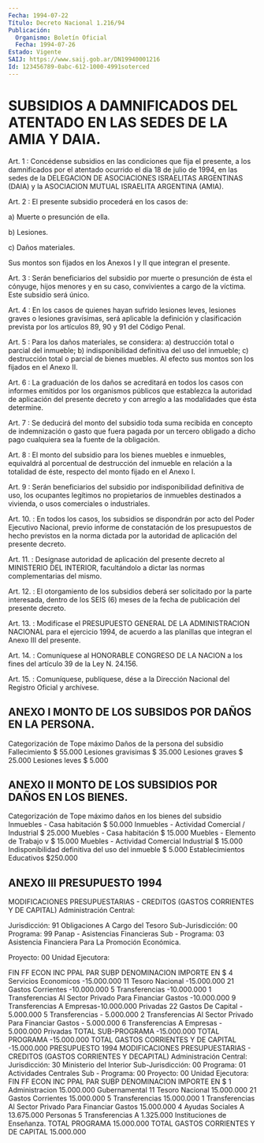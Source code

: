 ```yaml
---
Fecha: 1994-07-22
Título: Decreto Nacional 1.216/94
Publicación:
  Organismo: Boletín Oficial
  Fecha: 1994-07-26
Estado: Vigente
SAIJ: https://www.saij.gob.ar/DN19940001216
Id: 123456789-0abc-612-1000-4991soterced
---
```

# SUBSIDIOS A DAMNIFICADOS DEL ATENTADO EN LAS SEDES DE LA AMIA Y DAIA.

<a id="1"></a>
Art.  1  : Concédense subsidios en las condiciones que fija el presente, a los  damnificados por el atentado ocurrido el día 18 de julio de 1994, en  las  sedes  de  la  DELEGACION  DE  ASOCIACIONES ISRAELITAS  ARGENTINAS  (DAIA)  y  la  ASOCIACION  MUTUAL ISRAELITA ARGENTINA (AMIA).

<a id="2"></a>
Art.  2 : El presente subsidio procederá en los casos de:

a) Muerte o presunción de ella.

b) Lesiones.

c) Daños materiales.

Sus montos  son  fijados  en  los  Anexos  I  y II que integran el presente.

<a id="3"></a>
Art.  3  :  Serán  beneficiarios  del  subsidio  por  muerte o presunción  de  ésta  el  cónyuge,  hijos  menores  y  en  su caso, convivientes  a  cargo  de  la  víctima.  Este subsidio será único.

<a id="4"></a>
Art. 4 : En los casos de quienes hayan sufrido lesiones leves, lesiones    graves    o  lesiones  gravísimas,  será  aplicable  la definición y clasificación  prevista  por los artículos 89, 90 y 91 del Código Penal.

<a id="5"></a>
Art. 5 : Para los daños materiales, se considera: a) destrucción  total  o  parcial  del  inmueble;  b) indisponibilidad definitiva del uso del inmueble; c) destrucción total  o parcial de bienes  muebles. Al efecto sus montos son los fijados en  el  Anexo II.

<a id="6"></a>
Art. 6 : La graduación de los daños se acreditará en todos los casos  con  informes  emitidos  por  los  organismos  públicos  que establezca  la  autoridad  de aplicación del presente decreto y con arreglo a las modalidades que ésta determine.

<a id="7"></a>
Art. 7 : Se deducirá del monto del subsidio toda suma recibida en concepto  de  indemnización  o  gasto  que  fuera  pagada por un tercero  obligado  a  dicho  pago  cualquiera sea la fuente  de  la obligación.

<a id="8"></a>
Art.  8  :  El  monto  del  subsidio para los bienes muebles e inmuebles, equivaldrá al porcentual  de destrucción del inmueble en relación a la totalidad de éste, respecto  del  monto  fijado en el Anexo I.

<a id="9"></a>
Art. 9 : Serán beneficiarios del subsidio por indisponibilidad definitiva  de  uso,  los  ocupantes  legítimos  no propietarios de inmuebles destinados a vivienda, o usos comerciales o industriales.

<a id="10"></a>
Art. 10. : En todos los casos, los subsidios se dispondrán por acto del  Poder  Ejecutivo Nacional, previo informe de constatación de los presupuestos  de  hecho previstos en la norma dictada por la autoridad de aplicación del presente decreto.

<a id="11"></a>
Art.  11.  :  Desígnase  autoridad  de aplicación del presente decreto  al  MINISTERIO  DEL INTERIOR, facultándolo  a  dictar  las normas complementarias del mismo.

<a id="12"></a>
Art.  12.  :  El  otorgamiento  de  los  subsidios  deberá ser solicitado  por  la parte interesada, dentro de los SEIS (6)  meses de la fecha de publicación del presente decreto.

<a id="13"></a>
Art. 13. : Modifícase el PRESUPUESTO GENERAL DE LA ADMINISTRACION  NACIONAL  para  el ejercicio 1994, de acuerdo  a las planillas que integran el Anexo III del presente.

<a id="14"></a>
Art. 14. : Comuníquese al HONORABLE CONGRESO DE LA NACION a los fines del artículo 39 de la Ley N. 24.156.

<a id="15"></a>
Art.  15.  :  Comuníquese,  publíquese,  dése  a  la Dirección Nacional del Registro Oficial y archívese.

## ANEXO I MONTO DE LOS SUBSIDOS POR DAÑOS EN LA PERSONA.

<a id="1"></a>
Categorización de                 Tope máximo  Daños de la persona               del subsidio  Fallecimiento                      $ 55.000  Lesiones gravisimas                $ 35.000  Lesiones graves                    $ 25.000  Lesiones leves                     $  5.000

## ANEXO II MONTO DE LOS SUBSIDIOS POR DAÑOS EN LOS BIENES.

<a id="1"></a>
Categorización de                Tope máximo  daños en los bienes              del subsidio  Inmuebles - Casa habitación        $ 50.000  Inmuebles - Actividad  Comercial / Industrial             $ 25.000  Muebles - Casa habitación          $ 15.000  Muebles - Elemento  de Trabajo v                       $ 15.000  Muebles - Actividad Comercial  Industrial                         $ 15.000  Indisponibilidad definitiva  del uso del inmueble               $  5.000  Establecimientos Educativos        $250.000

## ANEXO III PRESUPUESTO 1994

<a id="1"></a>
MODIFICACIONES PRESUPUESTARIAS - CREDITOS (GASTOS CORRIENTES Y DE CAPITAL) Administración Central:

Jurisdicción:  91 Obligaciones A Cargo del Tesoro Sub-Jurisdicción: 00 Programa: 99 Panap - Asistencias Financieras Sub - Programa: 03 Asistencia Financiera Para La Promoción Económica.

Proyecto: 00 Unidad Ejecutora:

 FIN FF ECON INC PPAL PAR SUBP DENOMINACION      IMPORTE EN $  4                        Servicios Economicos   -15.000.000     11                   Tesoro Nacional        -15.000.000        21                Gastos Corrientes      -10.000.000           5               Transferencias        -10.000.000             1           Transferencias Al Sector Privado                         Para Financiar Gastos   -10.000.000               9        Transferencias A Empresas-10.000.000                             Privadas    22                   Gastos De Capital       - 5.000.000        5                Transferencias          - 5.000.000          2              Transferencias Al Sector Privado                        Para Financiar Gastos    - 5.000.000            6          Transferencias A Empresas - 5.000.000                           Privadas  TOTAL SUB-PROGRAMA                              -15.000.000  TOTAL PROGRAMA                                  -15.000.000  TOTAL GASTOS CORRIENTES Y DE CAPITAL            -15.000.000  PRESUPUESTO  1994  MODIFICACIONES PRESUPUESTARIAS  -  CREDITOS  (GASTOS  CORRIENTES  Y DECAPITAL) Administración Central:  Jurisdicción:  30 Ministerio del Interior  Sub-Jurisdicción: 00  Programa: 01 Actividades Centrales  Sub - Programa: 00  Proyecto: 00  Unidad Ejecutora:  FIN FF ECON INC PPAL PAR SUBP  DENOMINACION    IMPORTE EN $  1                            Administracion    15.000.000                               Gubernamental   11                        Tesoro Nacional    15.000.000      21                    Gastos Corrientes   15.000.000          5                  Transferencias     15.000.000            1          Transferencias Al Sector Privado Para                             Financiar Gastos   15.000.000              4            Ayudas Sociales A    13.675.000                              Personas                5          Transferencias A      1.325.000                          Instituciones de Enseñanza.  TOTAL PROGRAMA                                 15.000.000  TOTAL GASTOS CORRIENTES Y DE CAPITAL           15.000.000